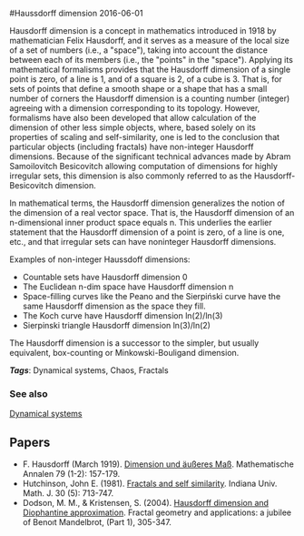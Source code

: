
#Haussdorff dimension
2016-06-01

Hausdorff dimension is a concept in mathematics introduced in 1918 by mathematician Felix Hausdorff, and it serves as a measure of the local size of a set of numbers (i.e., a "space"), taking into account the distance between each of its members (i.e., the "points" in the "space"). Applying its mathematical formalisms provides that the Hausdorff dimension of a single point is zero, of a line is 1, and of a square is 2, of a cube is 3. That is, for sets of points that define a smooth shape or a shape that has a small number of corners the Hausdorff dimension is a counting number (integer) agreeing with a dimension corresponding to its topology. However, formalisms have also been developed that allow calculation of the dimension of other less simple objects, where, based solely on its properties of scaling and self-similarity, one is led to the conclusion that particular objects (including fractals) have non-integer Hausdorff dimensions. Because of the significant technical advances made by Abram Samoilovitch Besicovitch allowing computation of dimensions for highly irregular sets, this dimension is also commonly referred to as the Hausdorff-Besicovitch dimension.

In mathematical terms, the Hausdorff dimension generalizes the notion of the dimension of a real vector space. That is, the Hausdorff dimension of an n-dimensional inner product space equals n. This underlies the earlier statement that the Hausdorff dimension of a point is zero, of a line is one, etc., and that irregular sets can have noninteger Hausdorff dimensions. 

Examples of non-integer Haussdoff dimensions:
* Countable sets have Hausdorff dimension 0
* The Euclidean n-dim space have Hausdorff dimension n
* Space-filling curves like the Peano and the Sierpiński curve have the same Hausdorff dimension as the space they fill.
* The Koch curve have Hausdorff dimension ln(2)/ln(3)
* Sierpinski triangle Hausdorff dimension ln(3)/ln(2)

The Hausdorff dimension is a successor to the simpler, but usually equivalent, box-counting or Minkowski-Bouligand dimension.

***Tags***: Dynamical systems, Chaos, Fractals

### See also
[Dynamical systems](/dynamical_systems)
## Papers
* F. Hausdorff (March 1919). [Dimension und äußeres Maß](http://link.springer.com/article/10.1007/BF01457179). Mathematische Annalen 79 (1-2): 157-179.
* Hutchinson, John E. (1981). [Fractals and self similarity](http://maths-people.anu.edu.au/~john/Assets/Research%20Papers/fractals_self-similarity.pdf). Indiana Univ. Math. J. 30 (5): 713-747.
* Dodson, M. M., & Kristensen, S. (2004). [Hausdorff dimension and Diophantine approximation](http://arxiv.org/pdf/math/0305399). Fractal geometry and applications: a jubilee of Benoıt Mandelbrot, (Part 1), 305-347.


